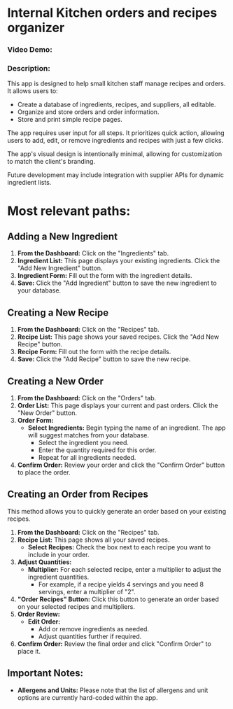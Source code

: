 # Internal Kitchen orders and recipes organizer
### Video Demo:  <URL HERE>
### Description:
This app is designed to help small kitchen staff manage recipes and orders. It allows users to:

- Create a database of ingredients, recipes, and suppliers, all editable.
- Organize and store orders and order information.
- Store and print simple recipe pages.


The app requires user input for all steps. It prioritizes quick action, allowing users to add, edit, or remove ingredients and recipes with just a few clicks.

The app's visual design is intentionally minimal, allowing for customization to match the client's branding.

Future development may include integration with supplier APIs for dynamic ingredient lists.

# Most relevant paths:
## Adding a New Ingredient

1. **From the Dashboard:** Click on the "Ingredients" tab.
2. **Ingredient List:** This page displays your existing ingredients. Click the "Add New Ingredient" button.
3. **Ingredient Form:**  Fill out the form with the ingredient details.
4. **Save:** Click the "Add Ingredient" button to save the new ingredient to your database.

## Creating a New Recipe

1. **From the Dashboard:** Click on the "Recipes" tab.
2. **Recipe List:** This page shows your saved recipes. Click the "Add New Recipe" button.
3. **Recipe Form:**  Fill out the form with the recipe details.
4. **Save:** Click the "Add Recipe" button to save the new recipe.


## Creating a New Order

1. **From the Dashboard:** Click on the "Orders" tab.
2. **Order List:** This page displays your current and past orders. Click the "New Order" button.
3. **Order Form:**
    * **Select Ingredients:** Begin typing the name of an ingredient. The app will suggest matches from your database.
        * Select the ingredient you need.
        * Enter the quantity required for this order.
        * Repeat for all ingredients needed.
4. **Confirm Order:** Review your order and click the "Confirm Order" button to place the order.

## Creating an Order from Recipes

This method allows you to quickly generate an order based on your existing recipes.

1. **From the Dashboard:** Click on the "Recipes" tab.
2. **Recipe List:** This page shows all your saved recipes.
    * **Select Recipes:** Check the box next to each recipe you want to include in your order.
3. **Adjust Quantities:**
    * **Multiplier:** For each selected recipe, enter a multiplier to adjust the ingredient quantities.
        * For example, if a recipe yields 4 servings and you need 8 servings, enter a multiplier of "2".
4. **"Order Recipes" Button:** Click this button to generate an order based on your selected recipes and multipliers.
5. **Order Review:**
    * **Edit Order:**
        * Add or remove ingredients as needed.
        * Adjust quantities further if required.
6. **Confirm Order:**  Review the final order and click "Confirm Order" to place it.

## Important Notes:

* **Allergens and Units:** Please note that the list of allergens and unit options are currently hard-coded within the app.
